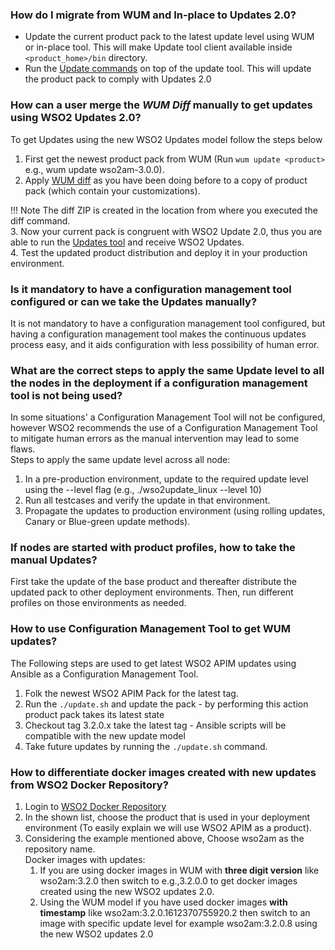 ### How do I migrate from WUM and In-place to Updates 2.0?

* Update the current product pack to the latest update level using WUM or in-place tool. This will make Update tool
  client available inside `<product_home>/bin` directory.
* Run the [Update commands](../../updates/update-tool/) on top of the update tool. This will
  update the product pack to comply with Updates 2.0

### How can a user merge the *WUM Diff* manually to get updates using WSO2 Updates 2.0?
To get Updates using the new WSO2 Updates model follow the steps below<br>

1. First get the newest product pack from WUM (Run `wum update <product>` e.g., wum update wso2am-3.0.0). <br>
2. Apply [WUM diff](https://docs.wso2.com/display/updates100/WUM+Commands+Guide#WUMCommandsGuide-wumdiff) as you have been doing before to a copy of product pack (which contain your customizations). <br>

!!! Note
    The diff ZIP is created in the location from where you executed the diff command.
<br>
3. Now your current pack is congruent with WSO2 Update 2.0, thus you are able to run the [Updates tool](../../updates/update-tool/) and receive WSO2 Updates.<br>
4. Test the updated product distribution and deploy it in your production environment.

### Is it mandatory to have a configuration management tool configured or can we take the Updates manually?
It is not mandatory to have a configuration management tool configured, but having a configuration management tool makes the continuous updates process easy, 
and it aids configuration with less possibility of human error.

### What are the correct steps to apply the same Update level to all the nodes in the deployment if a configuration management tool is not being used?
In some situations' a Configuration Management Tool will not be configured, however WSO2 recommends the use of a Configuration Management Tool to mitigate human errors 
as the manual intervention may lead to some flaws. <br>
Steps to apply the same update level across all node: <br>
1. In a pre-production environment, update to the required update level using the --level flag (e.g., ./wso2update_linux --level 10)<br>
2. Run all testcases and verify the update in that environment.<br>
3. Propagate the updates to production environment (using rolling updates, Canary or Blue-green update methods).

### If nodes are started with product profiles, how to take the manual Updates?
First take the update of the base product and thereafter distribute the updated pack to other deployment environments. 
Then, run different profiles on those environments as needed.

### How to use Configuration Management Tool to get WUM updates?
The Following steps are used to get latest WSO2 APIM updates using Ansible as a Configuration Management Tool.<br>
1. Folk the newest WSO2 APIM Pack for the latest tag. <br>
2. Run the `./update.sh` and update the pack - by performing this action product pack takes its latest state<br>
3. Checkout tag 3.2.0.x take the latest tag - Ansible scripts will be compatible with the new update model<br>
4. Take future updates by running the `./update.sh` command. <br>

### How to differentiate docker images created with new updates from WSO2 Docker Repository?
1. Login to [WSO2 Docker Repository](https://docker.wso2.com/) <br>
2. In the shown list, choose the product that is used in your deployment environment (To easily explain we will use WSO2 APIM as a product).<br>
3. Considering the example mentioned above, Choose wso2am as the repository name.<br>
    Docker images with updates:<br>
    1. If you are using docker images in WUM with **three digit version** like wso2am:3.2.0 then switch to e.g.,3.2.0.0 to get docker images created using the new WSO2 updates 2.0. <br>
    2. Using the WUM model if you have used docker images **with timestamp** like wso2am:3.2.0.1612370755920.2 then switch to an image with specific update level for example wso2am:3.2.0.8 using the new WSO2 updates 2.0<br>
    